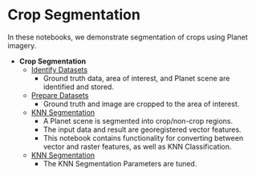 # Crop Segmentation

In these notebooks, we demonstrate segmentation of crops using Planet imagery.

* **Crop Segmentation**
  - [Identify Datasets](crop-segmentation/1-datasets-identify.ipynb)
      - Ground truth data, area of interest, and Planet scene are identified and stored.
  - [Prepare Datasets](crop-segmentation/2-datasets-prepare.ipynb)
      - Ground truth and image are cropped to the area of interest.
  - [KNN Segmentation](crop-segmentation/3-segment-knn.ipynb)
      - A Planet scene is segmented into crop/non-crop regions. 
      - The input data and result are georegistered vector features. 
      - This notebook contains functionality for converting between vector and raster features, as well as KNN Classification.
  - [KNN Segmentation](crop-segmentation/4-segment-knn-tuning.ipynb)
      - The KNN Segmentation Parameters are tuned.
